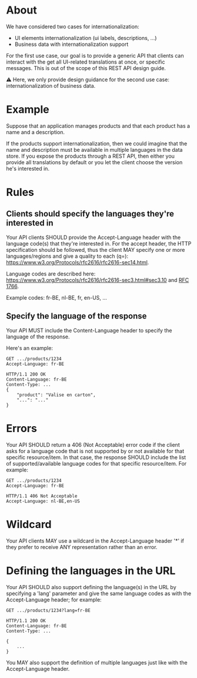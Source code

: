 # About
We have considered two cases for internationalization:
* UI elements internationalization (ui labels, descriptions, ...)
* Business data with internationalization support

For the first use case, our goal is to provide a generic API that clients can interact with the get all UI-related translations at once, or specific messages. This is out of the scope of this REST API design guide.

⚠️ Here, we only provide design guidance for the second use case: internationalization of business data.

# Example
Suppose that an application manages products and that each product has a name and a description.

If the products support internationalization, then we could imagine that the name and description must be available in multiple languages in the data store. If you expose the products through a REST API, then either you provide all translations by default or you let the client choose the version he's interested in.

# Rules

## Clients should specify the languages they're interested in
Your API clients SHOULD provide the Accept-Language header with the language code(s) that they're interested in. For the accept header, the HTTP specification should be followed, thus the client MAY specify one or more languages/regions and give a quality to each (q=<quality>): https://www.w3.org/Protocols/rfc2616/rfc2616-sec14.html.

Language codes are described here: https://www.w3.org/Protocols/rfc2616/rfc2616-sec3.html#sec3.10 and [RFC 1766](https://www.ietf.org/rfc/rfc1766.txt).

Example codes: fr-BE, nl-BE, fr, en-US, ...

## Specify the language of the response
Your API MUST include the Content-Language header to specify the language of the response.

Here's an example:
```
GET .../products/1234
Accept-Language: fr-BE
 
HTTP/1.1 200 OK
Content-Language: fr-BE
Content-Type: ...
{
    "product": "Valise en carton",
    "...": "..."
}
```

# Errors
Your API SHOULD return a 406 (Not Acceptable) error code if the client asks for a language code that is not supported by or not available for that specific resource/item. In that case, the response SHOULD include the list of supported/available language codes for that specific resource/item. For example:

```
GET .../products/1234
Accept-Language: fr-BE
 
HTTP/1.1 406 Not Acceptable
Accept-Language: nl-BE,en-US
```

# Wildcard
Your API clients MAY use a wildcard in the Accept-Language header '*' if they prefer to receive ANY representation rather than an error.

# Defining the languages in the URL
Your API SHOULD also support defining the language(s) in the URL by specifying a 'lang' parameter and give the same language codes as with the Accept-Language header; for example:

```
GET .../products/1234?lang=fr-BE
 
HTTP/1.1 200 OK
Content-Language: fr-BE
Content-Type: ...
 
{
    ...
}
```

You MAY also support the definition of multiple languages just like with the Accept-Language header.